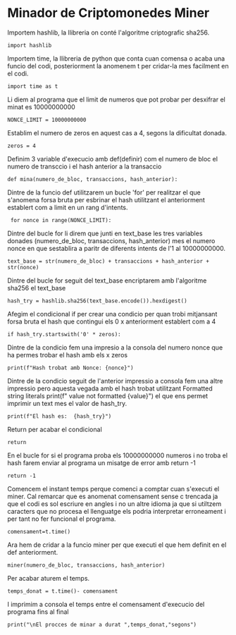 # Minador de Criptomonedes Miner

Importem hashlib, la llibreria on conté l'algoritme criptografic sha256. 

```import hashlib```

Importem time, la  llibreria de python que conta cuan comensa o acaba una funcio del codi, posteriorment la anomenem t per cridar-la mes facilment en el codi.

```import time as t```

Li diem al programa que el limit de numeros que pot probar per desxifrar el minat es 10000000000

```NONCE_LIMIT = 10000000000```

Establim el numero de zeros en aquest cas a 4, segons la dificultat donada.

```zeros = 4```

Definim 3 variable d'execucio amb def(definir) com el numero de bloc el numero de transccio i el hash anterior a la transaccio

```def mina(numero_de_bloc, transaccions, hash_anterior):```

Dintre de la funcio def utilitzarem un bucle 'for' per realitzar el que s'anomena forsa bruta per esbrinar el hash utilitzant el anteriorment establert com a limit en un rang d'intents.

```	for nonce in range(NONCE_LIMIT):```

Dintre del bucle for li direm que junti en text_base les tres variables donades (numero_de_bloc, transaccions, hash_anterior) mes el numero nonce en que sestablira a paritr de diferents intents de l'1 al 10000000000.

```text_base = str(numero_de_bloc) + transaccions + hash_anterior + str(nonce)```

Dintre del bucle for seguit del text_base encriptarem amb l'algoritme sha256 el text_base

```hash_try = hashlib.sha256(text_base.encode()).hexdigest()```

Afegim el condicional if per crear una condicio per quan trobi mitjansant forsa bruta el hash que contingui els 0 x anteriorment establert com a 4

```if hash_try.startswith('0' * zeros):```

Dintre de la condicio fem una impresio a la consola del numero nonce que ha permes trobar el hash amb els x zeros 

```print(f"Hash trobat amb Nonce: {nonce}")```

Dintre de la condicio seguit de l'anterior impressio a consola fem una altre impressio pero aquesta vegada amb el hash trobat utilitzant Formatted string literals print(f" value not formatted {value}") el que ens permet imprimir un text mes el valor de hash_try.

```print(f"El hash es:  {hash_try}")```

Return per acabar el condicional

```return```

En el bucle for si el programa proba els 10000000000 numeros i no troba el hash farem enviar al programa un misatge de error amb return -1

```return -1```

Comencem el instant temps perque comenci a comptar cuan s'executi el miner. Cal remarcar que es anomenat comensament sense c trencada ja que el codi es sol escriure en angles i no un altre idioma ja que si utiltzem caracters que no procesa el llenguatge els podria interpretar erroneament i per tant no fer funcional el programa.

```comensament=t.time()```

Ara hem de cridar a la funcio miner per que executi el que hem definit en el def anteriorment.

```miner(numero_de_bloc, transaccions, hash_anterior)```

Per acabar aturem el temps.

```temps_donat = t.time()- comensament```

I imprimim a consola el temps entre el comensament d'execucio del programa fins al final

```print("\nEl procces de minar a durat ",temps_donat,"segons")```


















